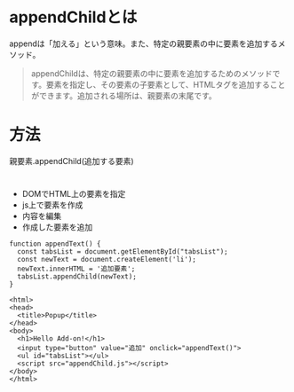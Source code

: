 # appendChildとは
appendは「加える」という意味。また、特定の親要素の中に要素を追加するメソッド。
> appendChildは、特定の親要素の中に要素を追加するためのメソッドです。要素を指定し、その要素の子要素として、HTMLタグを追加することができます。追加される場所は、親要素の末尾です。
>

# 方法
親要素.appendChild(追加する要素)

# 
- DOMでHTML上の要素を指定
- js上で要素を作成
- 内容を編集
- 作成した要素を追加

```
function appendText() {
  const tabsList = document.getElementById("tabsList");
  const newText = document.createElement('li');
  newText.innerHTML = '追加要素';
  tabsList.appendChild(newText);
}
```

```
<html>
<head>
  <title>Popup</title>
</head>
<body>
  <h1>Hello Add-on!</h1>
  <input type="button" value="追加" onclick="appendText()">
  <ul id="tabsList"></ul>
  <script src="appendChild.js"></script>
</body>
</html>
```
